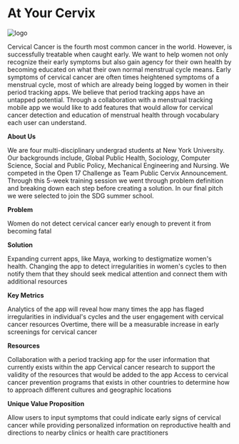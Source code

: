 # At Your Cervix
![logo](https://raw.githubusercontent.com/acarreon3/at-your-cervix/branch/path/to/HillviewMountainClub(2).jpg)

Cervical Cancer is the fourth most common cancer in the world. However, is successfully treatable when caught early. We want to help women not only recognize their early symptoms but also gain agency for their own health by becoming educated on what their own normal menstrual cycle means. Early symptoms of cervical cancer are often times heightened symptoms of a menstrual cycle, most of which are already being logged by women in their period tracking apps. We believe that period tracking apps have an untapped potential. Through a collaboration with a menstrual tracking mobile app we would like to add features that would allow for cervical cancer detection and education of menstrual health through vocabulary each user can understand. 


**About Us**

We are four multi-disciplinary undergrad students at New York University. Our backgrounds include, Global Public Health, Sociology, Computer Science, Social and Public Policy, Mechanical Engineering and Nursing. We competed in the Open 17 Challenge as Team Public Cervix Announcement. Through this 5-week training session we went through problem definition and breaking down each step before creating a solution. In our final pitch we were selected to join the SDG summer school. 


**Problem**

Women do not detect cervical cancer early enough to prevent it from becoming fatal


**Solution**

Expanding current apps, like Maya, working to destigmatize women's health.
Changing the app to detect irregularities in women's cycles to then notify them that they should seek medical attention and connect them with additional resources


**Key Metrics**

Analytics of the app will reveal how many times the app has flaged irregularities in individual's cycles and the user engagement with cervical cancer resources
Overtime, there will be a measurable increase in early screenings for cervical cancer


**Resources**

Collaboration with a period tracking app for the user information that currently exists within the app
Cervical cancer research to support the validity of the resources that would be added to the app
Access to cervical cancer prevention programs that exists in other countries to determine how to approach different cultures and geographic locations


**Unique Value Proposition**

Allow users to input symptoms that could indicate early signs of cervical cancer while providing personalized information on reproductive health and directions to nearby clinics or health care practitioners
